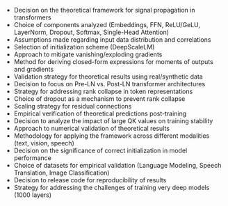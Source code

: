 - Decision on the theoretical framework for signal propagation in transformers
- Choice of components analyzed (Embeddings, FFN, ReLU/GeLU, LayerNorm, Dropout, Softmax, Single-Head Attention)
- Assumptions made regarding input data distribution and correlations
- Selection of initialization scheme (DeepScaleLM)
- Approach to mitigate vanishing/exploding gradients
- Method for deriving closed-form expressions for moments of outputs and gradients
- Validation strategy for theoretical results using real/synthetic data
- Decision to focus on Pre-LN vs. Post-LN transformer architectures
- Strategy for addressing rank collapse in token representations
- Choice of dropout as a mechanism to prevent rank collapse
- Scaling strategy for residual connections
- Empirical verification of theoretical predictions post-training
- Decision to analyze the impact of large QK values on training stability
- Approach to numerical validation of theoretical results
- Methodology for applying the framework across different modalities (text, vision, speech)
- Decision on the significance of correct initialization in model performance
- Choice of datasets for empirical validation (Language Modeling, Speech Translation, Image Classification)
- Decision to release code for reproducibility of results
- Strategy for addressing the challenges of training very deep models (1000 layers)